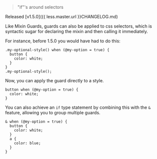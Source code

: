 > "if"'s around selectors

Released [v1.5.0]({{ less.master.url }}CHANGELOG.md)

Like Mixin Guards, guards can also be applied to css selectors, which is syntactic sugar for declaring the mixin and then calling it immediately.

For instance, before 1.5.0 you would have had to do this:

```less
.my-optional-style() when (@my-option = true) {
  button {
    color: white;
  }
}
.my-optional-style();
```

Now, you can apply the guard directly to a style.

```less
button when (@my-option = true) {
  color: white;
}
```

You can also achieve an `if` type statement by combining this with the `&` feature, allowing you to group multiple guards. 
```less
& when (@my-option = true) {
  button {
    color: white;
  }
  a {
    color: blue;
  }
}
```
